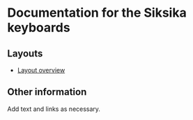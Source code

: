 # Documentation for the Siksika keyboards


## Layouts

-   [Layout overview](layout.html)

## Other information

Add text and links as necessary.
